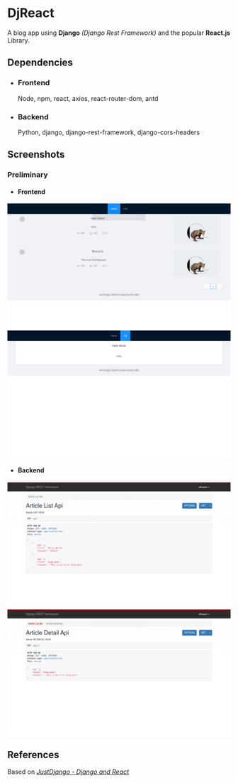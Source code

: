 # DjReact
A blog app using **Django** _(Django Rest Framework)_ and the popular **React.js** Library.

## Dependencies
* ### Frontend
    Node, npm, react, axios, react-router-dom, antd

* ### Backend
    Python, django, django-rest-framework, django-cors-headers

## Screenshots
### Preliminary
* #### Frontend
![List](https://github.com/sthasam2/DjReact/blob/master/samples/djreact%201.png)
![Detail](https://github.com/sthasam2/DjReact/blob/master/samples/djreact%202.png)
* #### Backend
![List API](https://github.com/sthasam2/DjReact/blob/master/samples/djreact%203.png)
![Detail API](https://github.com/sthasam2/DjReact/blob/master/samples/djreact%204.png)

## References
Based on _*[JustDjango - Django and React](https://www.youtube.com/playlist?list=PLLRM7ROnmA9FxCtnLoIHAs6hIkJyd1dEx)*_
